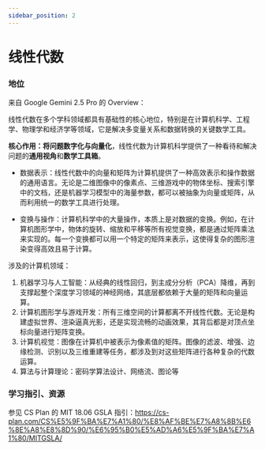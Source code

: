 ```yaml
---
sidebar_position: 2
---
```


# 线性代数

### 地位
来自 Google Gemini 2.5 Pro 的 Overview：

线性代数在多个学科领域都具有基础性的核心地位，特别是在计算机科学、工程学、物理学和经济学等领域，它是解决多变量关系和数据转换的关键数学工具。

**核心作用：将问题数字化与向量化**，线性代数为计算机科学提供了一种看待和解决问题的**通用视角**和**数学工具箱**。

 - 数据表示：线性代数中的向量和矩阵为计算机提供了一种高效表示和操作数据的通用语言。无论是二维图像中的像素点、三维游戏中的物体坐标、搜索引擎中的文档，还是机器学习模型中的海量参数，都可以被抽象为向量或矩阵，从而利用统一的数学工具进行处理。

 - 变换与操作：计算机科学中的大量操作，本质上是对数据的变换。例如，在计算机图形学中，物体的旋转、缩放和平移等所有视觉变换，都是通过矩阵乘法来实现的。每一个变换都可以用一个特定的矩阵来表示，这使得复杂的图形渲染变得高效且易于计算。

涉及的计算机领域：
1. 机器学习与人工智能：从经典的线性回归，到主成分分析（PCA）降维，再到支撑起整个深度学习领域的神经网络，其底层都依赖于大量的矩阵和向量运算。
2. 计算机图形学与游戏开发：所有三维空间的计算都离不开线性代数。无论是构建虚拟世界、渲染逼真光影，还是实现流畅的动画效果，其背后都是对顶点坐标向量进行矩阵变换。
3. 计算机视觉：图像在计算机中被表示为像素值的矩阵。图像的滤波、增强、边缘检测、识别以及三维重建等任务，都涉及到对这些矩阵进行各种复杂的代数运算。
4. 算法与计算理论：密码学算法设计、网络流、图论等


### 学习指引、资源

参见 CS Plan 的 MIT 18.06 GSLA 指引：https://cs-plan.com/CS%E5%9F%BA%E7%A1%80/%E8%AF%BE%E7%A8%8B%E6%8E%A8%E8%8D%90/%E6%95%B0%E5%AD%A6%E5%9F%BA%E7%A1%80/MITGSLA/
